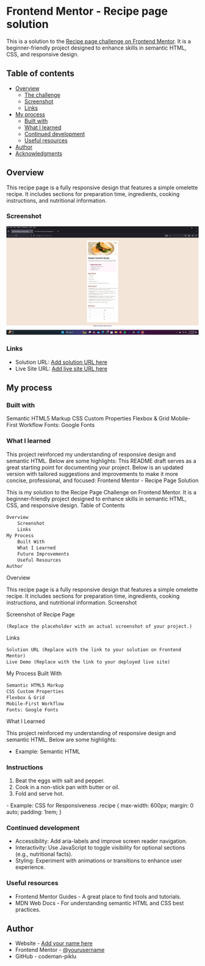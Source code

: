 # Frontend Mentor - Recipe page solution

This is a solution to the [Recipe page challenge on Frontend Mentor](https://www.frontendmentor.io/challenges/recipe-page-KiTsR8QQKm).  It is a beginner-friendly project designed to enhance skills in semantic HTML, CSS, and responsive design.

## Table of contents

- [Overview](#overview)
  - [The challenge](#the-challenge)
  - [Screenshot](#screenshot)
  - [Links](#links)
- [My process](#my-process)
  - [Built with](#built-with)
  - [What I learned](#what-i-learned)
  - [Continued development](#continued-development)
  - [Useful resources](#useful-resources)
- [Author](#author)
- [Acknowledgments](#acknowledgments)


## Overview
This recipe page is a fully responsive design that features a simple omelette recipe. It includes sections for preparation time, ingredients, cooking instructions, and nutritional information.
### Screenshot
![](./Screenshot%20(24).png)
### Links
- Solution URL: [Add solution URL here](https://your-solution-url.com)
- Live Site URL: [Add live site URL here](https://your-live-site-url.com)

## My process

### Built with
Semantic HTML5 Markup
CSS Custom Properties
Flexbox & Grid
Mobile-First Workflow
Fonts: Google Fonts
### What I learned
This project reinforced my understanding of responsive design and semantic HTML. Below are some highlights:
This README draft serves as a great starting point for documenting your project. Below is an updated version with tailored suggestions and improvements to make it more concise, professional, and focused:
Frontend Mentor - Recipe Page Solution

This is my solution to the Recipe Page Challenge on Frontend Mentor. It is a beginner-friendly project designed to enhance skills in semantic HTML, CSS, and responsive design.
Table of Contents

    Overview
        Screenshot
        Links
    My Process
        Built With
        What I Learned
        Future Improvements
        Useful Resources
    Author

Overview

This recipe page is a fully responsive design that features a simple omelette recipe. It includes sections for preparation time, ingredients, cooking instructions, and nutritional information.
Screenshot

Screenshot of Recipe Page

    (Replace the placeholder with an actual screenshot of your project.)

Links

    Solution URL (Replace with the link to your solution on Frontend Mentor)
    Live Demo (Replace with the link to your deployed live site)

My Process
Built With

    Semantic HTML5 Markup
    CSS Custom Properties
    Flexbox & Grid
    Mobile-First Workflow
    Fonts: Google Fonts

What I Learned

This project reinforced my understanding of responsive design and semantic HTML. Below are some highlights:
- Example: Semantic HTML
<section class="instructions">
  <h3>Instructions</h3>
  <ol>
    <li>Beat the eggs with salt and pepper.</li>
    <li>Cook in a non-stick pan with butter or oil.</li>
    <li>Fold and serve hot.</li>
  </ol>
</section>
 - Example: CSS for Responsiveness
.recipe {
  max-width: 600px;
  margin: 0 auto;
  padding: 1rem;
}


### Continued development
- Accessibility: Add aria-labels and improve screen reader navigation.
- Interactivity: Use JavaScript to toggle visibility for optional sections (e.g., nutritional facts).
- Styling: Experiment with animations or transitions to enhance user experience.

### Useful resources

- Frontend Mentor Guides - A great place to find tools and tutorials.
- MDN Web Docs - For understanding semantic HTML and CSS best practices.

## Author

- Website - [Add your name here](https://www.your-site.com)
- Frontend Mentor - [@yourusername](https://www.frontendmentor.io/profile/yourusername)
- GitHub - codeman-piklu

